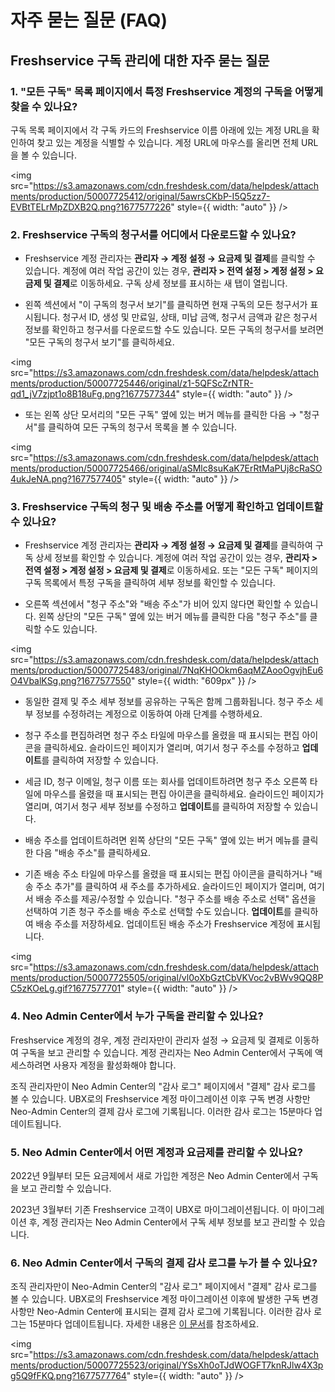# 자주 묻는 질문 (FAQ)

## Freshservice 구독 관리에 대한 자주 묻는 질문

### 1. "모든 구독" 목록 페이지에서 특정 Freshservice 계정의 구독을 어떻게 찾을 수 있나요?

구독 목록 페이지에서 각 구독 카드의 Freshservice 이름 아래에 있는 계정 URL을 확인하여 찾고 있는 계정을 식별할 수 있습니다. 계정 URL에 마우스를 올리면 전체 URL을 볼 수 있습니다.

<img src="https://s3.amazonaws.com/cdn.freshdesk.com/data/helpdesk/attachments/production/50007725412/original/5awrsCKbP-I5Q5zz7-EVBtTELrMpZDXB2Q.png?1677577226" style={{ width: "auto" }} />

### 2. Freshservice 구독의 청구서를 어디에서 다운로드할 수 있나요?

- Freshservice 계정 관리자는 **관리자 → 계정 설정 → 요금제 및 결제**를 클릭할 수 있습니다. 계정에 여러 작업 공간이 있는 경우, **관리자 > 전역 설정 > 계정 설정 > 요금제 및 결제**로 이동하세요. 구독 상세 정보를 표시하는 새 탭이 열립니다.

- 왼쪽 섹션에서 "이 구독의 청구서 보기"를 클릭하면 현재 구독의 모든 청구서가 표시됩니다. 청구서 ID, 생성 및 만료일, 상태, 미납 금액, 청구서 금액과 같은 청구서 정보를 확인하고 청구서를 다운로드할 수도 있습니다. 모든 구독의 청구서를 보려면 "모든 구독의 청구서 보기"를 클릭하세요.

<img src="https://s3.amazonaws.com/cdn.freshdesk.com/data/helpdesk/attachments/production/50007725446/original/z1-5QFScZrNTR-qd1_jV7zjpt1o8B18uFg.png?1677577344" style={{ width: "auto" }} />

- 또는 왼쪽 상단 모서리의 "모든 구독" 옆에 있는 버거 메뉴를 클릭한 다음 → "청구서"를 클릭하여 모든 구독의 청구서 목록을 볼 수 있습니다.

<img src="https://s3.amazonaws.com/cdn.freshdesk.com/data/helpdesk/attachments/production/50007725466/original/aSMlc8suKaK7ErRtMaPUj8cRaSO4ukJeNA.png?1677577405" style={{ width: "auto" }} />

### 3. Freshservice 구독의 청구 및 배송 주소를 어떻게 확인하고 업데이트할 수 있나요?

- Freshservice 계정 관리자는 **관리자 → 계정 설정 → 요금제 및 결제**를 클릭하여 구독 상세 정보를 확인할 수 있습니다. 계정에 여러 작업 공간이 있는 경우, **관리자 > 전역 설정 > 계정 설정 > 요금제 및 결제**로 이동하세요. 또는 "모든 구독" 페이지의 구독 목록에서 특정 구독을 클릭하여 세부 정보를 확인할 수 있습니다.

- 오른쪽 섹션에서 "청구 주소"와 "배송 주소"가 비어 있지 않다면 확인할 수 있습니다. 왼쪽 상단의 "모든 구독" 옆에 있는 버거 메뉴를 클릭한 다음 "청구 주소"를 클릭할 수도 있습니다.

<img src="https://s3.amazonaws.com/cdn.freshdesk.com/data/helpdesk/attachments/production/50007725483/original/7NqKHOOkm6aqMZAooOgvjhEu6O4VbalKSg.png?1677577550" style={{ width: "609px" }} />

- 동일한 결제 및 주소 세부 정보를 공유하는 구독은 함께 그룹화됩니다. 청구 주소 세부 정보를 수정하려는 계정으로 이동하여 아래 단계를 수행하세요.

- 청구 주소를 편집하려면 청구 주소 타일에 마우스를 올렸을 때 표시되는 편집 아이콘을 클릭하세요. 슬라이드인 페이지가 열리며, 여기서 청구 주소를 수정하고 **업데이트**를 클릭하여 저장할 수 있습니다.

- 세금 ID, 청구 이메일, 청구 이름 또는 회사를 업데이트하려면 청구 주소 오른쪽 타일에 마우스를 올렸을 때 표시되는 편집 아이콘을 클릭하세요. 슬라이드인 페이지가 열리며, 여기서 청구 세부 정보를 수정하고 **업데이트**를 클릭하여 저장할 수 있습니다.

- 배송 주소를 업데이트하려면 왼쪽 상단의 "모든 구독" 옆에 있는 버거 메뉴를 클릭한 다음 "배송 주소"를 클릭하세요.

- 기존 배송 주소 타일에 마우스를 올렸을 때 표시되는 편집 아이콘을 클릭하거나 "배송 주소 추가"를 클릭하여 새 주소를 추가하세요. 슬라이드인 페이지가 열리며, 여기서 배송 주소를 제공/수정할 수 있습니다. "청구 주소를 배송 주소로 선택" 옵션을 선택하여 기존 청구 주소를 배송 주소로 선택할 수도 있습니다. **업데이트**를 클릭하여 배송 주소를 저장하세요. 업데이트된 배송 주소가 Freshservice 계정에 표시됩니다.

<img src="https://s3.amazonaws.com/cdn.freshdesk.com/data/helpdesk/attachments/production/50007725505/original/vl0oXbGztCbVKVoc2vBWv9QQ8PC5zKOeLg.gif?1677577701" style={{ width: "auto" }} />

### 4. Neo Admin Center에서 누가 구독을 관리할 수 있나요?

Freshservice 계정의 경우, 계정 관리자만이 관리자 설정 → 요금제 및 결제로 이동하여 구독을 보고 관리할 수 있습니다. 계정 관리자는 Neo Admin Center에서 구독에 액세스하려면 사용자 계정을 활성화해야 합니다.

조직 관리자만이 Neo Admin Center의 "감사 로그" 페이지에서 "결제" 감사 로그를 볼 수 있습니다. UBX로의 Freshservice 계정 마이그레이션 이후 구독 변경 사항만 Neo-Admin Center의 결제 감사 로그에 기록됩니다. 이러한 감사 로그는 15분마다 업데이트됩니다.

### 5. Neo Admin Center에서 어떤 계정과 요금제를 관리할 수 있나요?

2022년 9월부터 모든 요금제에서 새로 가입한 계정은 Neo Admin Center에서 구독을 보고 관리할 수 있습니다.

2023년 3월부터 기존 Freshservice 고객이 UBX로 마이그레이션됩니다. 이 마이그레이션 후, 계정 관리자는 Neo Admin Center에서 구독 세부 정보를 보고 관리할 수 있습니다.

### 6. Neo Admin Center에서 구독의 결제 감사 로그를 누가 볼 수 있나요?

조직 관리자만이 Neo-Admin Center의 "감사 로그" 페이지에서 "결제" 감사 로그를 볼 수 있습니다. UBX로의 Freshservice 계정 마이그레이션 이후에 발생한 구독 변경 사항만 Neo-Admin Center에 표시되는 결제 감사 로그에 기록됩니다. 이러한 감사 로그는 15분마다 업데이트됩니다. 자세한 내용은 [이 문서](https://support.freshworks.com/en/support/solutions/articles/50000005576)를 참조하세요.

<img src="https://s3.amazonaws.com/cdn.freshdesk.com/data/helpdesk/attachments/production/50007725523/original/YSsXh0oTJdWOGFT7knRJlw4X3pg5Q9fFKQ.png?1677577764" style={{ width: "auto" }} />